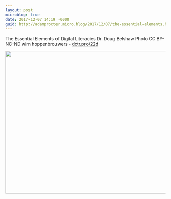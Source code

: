 ```yaml
---
layout: post
microblog: true
date: 2017-12-07 14:19 -0000
guid: http://adamprocter.micro.blog/2017/12/07/the-essential-elements.html
---
```

The Essential Elements of Digital Literacies Dr. Doug Belshaw Photo CC BY-NC-ND wim hoppenbrouwers - [dctr.pro/22d](http://dctr.pro/22d)


<img src="http://discursive.adamprocter.co.uk/uploads/2017/70061b03a9.jpg" width="600" height="450" />
